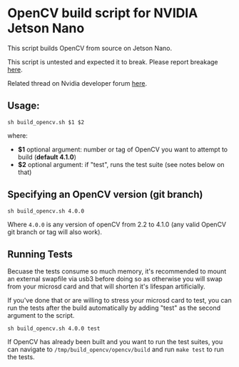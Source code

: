 # OpenCV build script for NVIDIA Jetson Nano

This script builds OpenCV from source on Jetson Nano.

This script is untested and expected it to break. Please report breakage 
[here](https://github.com/mdegans/nano_build_opencv/issues).

Related thread on Nvidia developer forum 
[here](https://devtalk.nvidia.com/default/topic/1051133/jetson-nano/opencv-build-script/).

## Usage:
```shell
sh build_opencv.sh $1 $2
```

where:
- __$1__ optional argument: number or tag of OpenCV you want to attempt to build
  (__default 4.1.0__)
- __$2__ optional argument: if "test", runs the test suite (see notes below on that)

## Specifying an OpenCV version (git branch)
```shell
sh build_opencv.sh 4.0.0
```

Where `4.0.0` is any version of openCV from 2.2 to 4.1.0
(any valid OpenCV git branch or tag will also work).

## Running Tests
Becuase the tests consume so much memory, it's recommended to mount an external 
swapfile via usb3 before doing so as otherwise you will swap from your microsd 
card and that will shorten it's lifespan artificially.

If you've done that or are willing to stress your microsd card to test, you can
run the tests after the build automatically by adding "test" as the second 
argument to the script.

```shell
sh build_opencv.sh 4.0.0 test
```

If OpenCV has already been built and you want to run the test suites, you can 
navigate to `/tmp/build_opencv/opencv/build` and run `make test` to run the
tests.